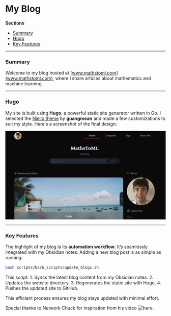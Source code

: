 # My Blog

**Sections**
- [Summary](#summary)
- [Hugo](#hugo)
- [Key Features](#key-features)

---

### Summary
Welcome to my blog hosted at [www.mathstoml.com](www.mathstoml.com), where I share articles about mathematics and machine learning. 

---

### Hugo
My site is built using **Hugo**, a powerful static site generator written in Go. I selected the [Niello theme](https://github.com/guangmean/Niello) by **guangmean** and made a few customizations to suit my style. Here's a screenshot of the final design:

![Website Screenshot](static/images/website_screenshot.png)

---

### Key Features
The highlight of my blog is its **automation workflow**. It’s seamlessly integrated with my Obsidian notes. Adding a new blog post is as simple as running:

```bash
bash scripts/bash_scripts/update_blogs.sh
```

This script:
	1.	Syncs the latest blog content from my Obsidian notes.
	2.	Updates the website directory.
	3.	Regenerates the static site with Hugo.
	4.	Pushes the updated site to GitHub.

This efficient process ensures my blog stays updated with minimal effort.

Special thanks to Network Chuck for inspiration from his video ![here](https://www.youtube.com/watch?v=dnE7c0ELEH8&t=981s). 